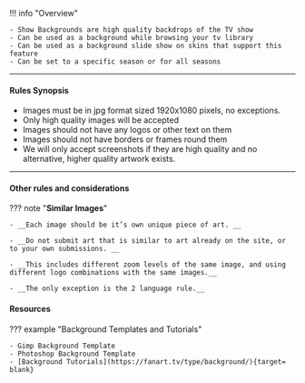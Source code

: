 !!! info "Overview"

    - Show Backgrounds are high quality backdrops of the TV show
    - Can be used as a background while browsing your tv library
    - Can be used as a background slide show on skins that support this feature
    - Can be set to a specific season or for all seasons

---

#### **Rules Synopsis**

- Images must be in jpg format sized 1920x1080 pixels, no exceptions.
- Only high quality images will be accepted
- Images should not have any logos or other text on them
- Images should not have borders or frames round them
- We will only accept screenshots if they are high quality and no alternative, higher quality artwork exists.

---

#### __Other rules and considerations__

??? note "**Similar Images**"  

    - __Each image should be it’s own unique piece of art. __

    - __Do not submit art that is similar to art already on the site, or to your own submissions. __

    - __This includes different zoom levels of the same image, and using different logo combinations with the same images.__

    - __The only exception is the 2 language rule.__


#### __Resources__

??? example "Background Templates and Tutorials"

    - Gimp Background Template
    - Photoshop Background Template
    - [Background Tutorials](https://fanart.tv/type/background/){target= blank}
